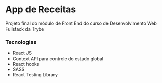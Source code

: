 # App de Receitas
Projeto final do módulo de Front End do curso de Desenvolvimento Web Fullstack da Trybe

### Tecnologias
- React JS
- Context API para controle do estado global
- React hooks
- SASS
- React Testing Library
